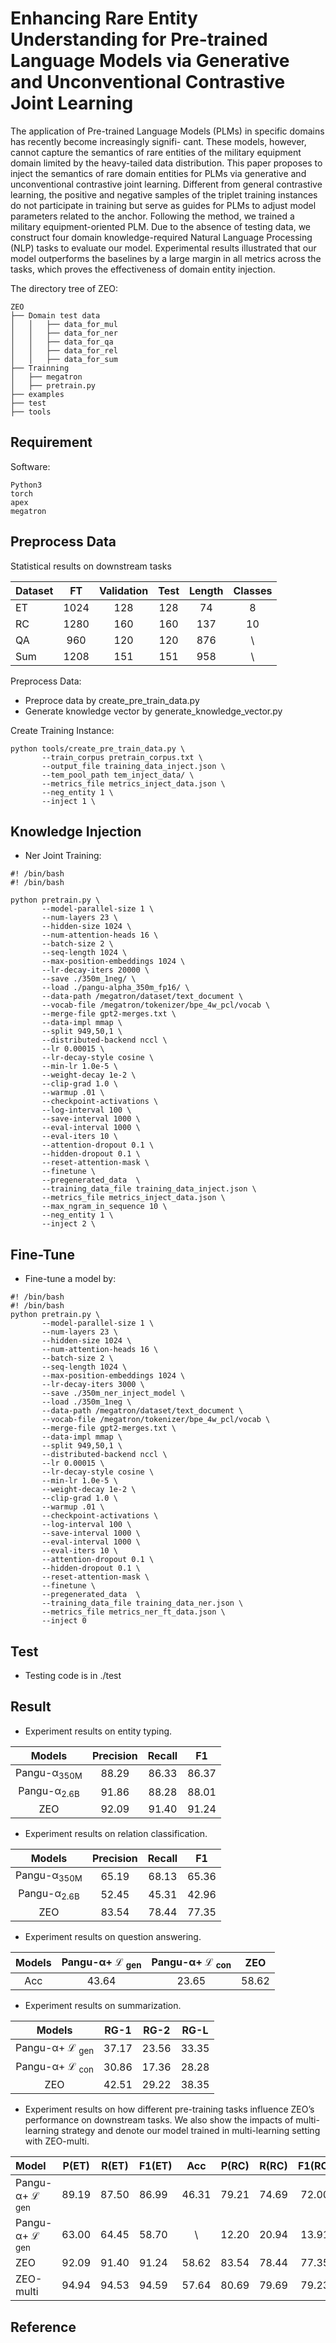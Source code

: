 # Enhancing Rare Entity Understanding for Pre-trained Language Models via Generative and Unconventional Contrastive Joint Learning

 The application of Pre-trained Language Models (PLMs) in specific domains has recently become increasingly signifi- cant. These models, however, cannot capture the semantics of rare entities of the military equipment domain limited by the heavy-tailed data distribution. This paper proposes to inject the semantics of rare domain entities for PLMs via generative and unconventional contrastive joint learning. Different from general contrastive learning, the positive and negative samples of the triplet training instances do not participate in training but serve as guides for PLMs to adjust model parameters related to the anchor. Following the method, we trained a military equipment-oriented PLM. Due to the absence of testing data, we construct four domain knowledge-required Natural Language Processing (NLP) tasks to evaluate our model. Experimental results illustrated that our model outperforms the baselines by a large margin in all metrics across the tasks, which proves the effectiveness of domain entity injection.

The directory tree of ZEO:
```
ZEO
├── Domain test data
│   │   ├── data_for_mul
│   │   ├── data_for_ner
│   │   ├── data_for_qa
│   │   ├── data_for_rel
│   │   ├── data_for_sum
├── Trainning
│   ├── megatron
│   ├── pretrain.py
├── examples
├── test
├── tools
```

## Requirement
Software:
```
Python3
torch 
apex
megatron
```

## Preprocess Data
Statistical results on downstream tasks

| Dataset | FT     | Validation | Test   | Length    | Classes     |
| :-----  | :----: | :----:     | :----: | :----:    | :----:      |
| ET      | 1024   | 128        | 128    | 74        | 8           |
| RC      | 1280   | 160        | 160    | 137       | 10          |
| QA      | 960    | 120        | 120    | 876       | \           |
| Sum     | 1208   | 151        | 151    | 958       | \           |

Preprocess Data:
* Preproce data by create_pre_train_data.py
* Generate knowledge vector by generate_knowledge_vector.py

Create Training Instance:
```
python tools/create_pre_train_data.py \
       --train_corpus pretrain_corpus.txt \
       --output_file training_data_inject.json \
       --tem_pool_path tem_inject_data/ \
       --metrics_file metrics_inject_data.json \
       --neg_entity 1 \
       --inject 1 \
```

## Knowledge Injection

* Ner Joint Training:
```
#! /bin/bash
#! /bin/bash

python pretrain.py \
       --model-parallel-size 1 \
       --num-layers 23 \
       --hidden-size 1024 \
       --num-attention-heads 16 \
       --batch-size 2 \
       --seq-length 1024 \
       --max-position-embeddings 1024 \
       --lr-decay-iters 20000 \
       --save ./350m_1neg/ \
       --load ./pangu-alpha_350m_fp16/ \
       --data-path /megatron/dataset/text_document \
       --vocab-file /megatron/tokenizer/bpe_4w_pcl/vocab \
       --merge-file gpt2-merges.txt \
       --data-impl mmap \
       --split 949,50,1 \
       --distributed-backend nccl \
       --lr 0.00015 \
       --lr-decay-style cosine \
       --min-lr 1.0e-5 \
       --weight-decay 1e-2 \
       --clip-grad 1.0 \
       --warmup .01 \
       --checkpoint-activations \
       --log-interval 100 \
       --save-interval 1000 \
       --eval-interval 1000 \
       --eval-iters 10 \
       --attention-dropout 0.1 \
       --hidden-dropout 0.1 \
       --reset-attention-mask \
       --finetune \
       --pregenerated_data  \
       --training_data_file training_data_inject.json \
       --metrics_file metrics_inject_data.json \
       --max_ngram_in_sequence 10 \
       --neg_entity 1 \
       --inject 2 \
```

## Fine-Tune

* Fine-tune a model by:
```
#! /bin/bash
#! /bin/bash
python pretrain.py \
       --model-parallel-size 1 \
       --num-layers 23 \
       --hidden-size 1024 \
       --num-attention-heads 16 \
       --batch-size 2 \
       --seq-length 1024 \
       --max-position-embeddings 1024 \
       --lr-decay-iters 3000 \
       --save ./350m_ner_inject_model \
       --load ./350m_1neg \
       --data-path /megatron/dataset/text_document \
       --vocab-file /megatron/tokenizer/bpe_4w_pcl/vocab \
       --merge-file gpt2-merges.txt \
       --data-impl mmap \
       --split 949,50,1 \
       --distributed-backend nccl \
       --lr 0.00015 \
       --lr-decay-style cosine \
       --min-lr 1.0e-5 \
       --weight-decay 1e-2 \
       --clip-grad 1.0 \
       --warmup .01 \
       --checkpoint-activations \
       --log-interval 100 \
       --save-interval 1000 \
       --eval-interval 1000 \
       --eval-iters 10 \
       --attention-dropout 0.1 \
       --hidden-dropout 0.1 \
       --reset-attention-mask \
       --finetune \
       --pregenerated_data  \
       --training_data_file training_data_ner.json \
       --metrics_file metrics_ner_ft_data.json \
       --inject 0
```

## Test

* Testing code is in ./test

## Result

* Experiment results on entity typing.

| Models | Precision   | Recall  | F1  |
| :----: | :----: | :----:| :----:|
| Pangu-α<sub>350M</sub> | 88.29 | 86.33 | 86.37 |
| Pangu-α<sub>2.6B</sub> | 91.86 | 88.28 | 88.01 |
| ZEO    | 92.09 | 91.40 | 91.24 |

* Experiment results on relation classification.

| Models | Precision   | Recall  | F1  |
| :----: | :----: | :----:| :----:|
| Pangu-α<sub>350M</sub> | 65.19 | 68.13 | 65.36 |
| Pangu-α<sub>2.6B</sub> | 52.45 | 45.31 | 42.96 |
| ZEO    | 83.54 | 78.44 | 77.35 |

* Experiment results on question answering.

| Models | Pangu-α+ $\mathcal{L}$ <sub>gen</sub>   | Pangu-α+ $\mathcal{L}$ <sub>con</sub> | ZEO  |
| :----: | :----:   | :----:| :----: |
| Acc    | 43.64    | 23.65 | 58.62  |    

* Experiment results on summarization.

| Models | RG-1   | RG-2  | RG-L  |
| :----: | :----: | :----:| :----:|
| Pangu-α+ $\mathcal{L}$ <sub>gen</sub> | 37.17  | 23.56 | 33.35 |
| Pangu-α+ $\mathcal{L}$ <sub>con</sub> | 30.86  | 17.36 | 28.28 |
| ZEO    | 42.51  | 29.22 | 38.35 |

* Experiment results on how different pre-training tasks influence ZEO’s performance on downstream tasks. We also show the impacts of multi-learning strategy and denote our model trained in multi-learning setting with ZEO-multi.

| Model     | P(ET)  | R(ET)  | F1(ET) | Acc    | P(RC)  | R(RC)  | F1(RC) | RG-1  | RG-2  | RG-L  |
| :-----    | :----: | :----: | :----- | :---:  | :----: | :----: | :----: | :----:| :----:| :----:|
| Pangu-α+ $\mathcal{L}$ <sub>gen</sub>   | 89.19  | 87.50  | 86.99  | 46.31  | 79.21  | 74.69  | 72.00  | 40.75 | 27.37 | 36.93 |
| Pangu-α+ $\mathcal{L}$ <sub>gen</sub>    | 63.00  | 64.45  | 58.70  |  \     | 12.20  | 20.94  | 13.91  | 10.12 | 3.86  | 9.67  |
| ZEO       | 92.09  | 91.40  | 91.24  | 58.62  | 83.54  | 78.44  | 77.35  | 42.51 | 29.21 | 38.35 |
| ZEO-multi | 94.94  | 94.53  | 94.59  | 57.64  | 80.69  | 79.69  | 79.23  | 43.38 | 30.42 | 39.59 |  

## Reference
